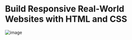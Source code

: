 # Build Responsive Real-World Websites with HTML and CSS

![image](https://user-images.githubusercontent.com/100791622/179405690-8231ba4c-ac63-4bb1-be9d-e32297d32ce6.png)
